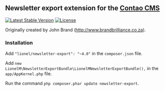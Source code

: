 ## Newsletter export extension for the [Contao CMS](https://contao.org/en)

[![Latest Stable Version](https://poser.pugx.org/lionel/newsletter-export/v/stable)](https://packagist.org/packages/lionel/newsletter-export)
[![License](https://poser.pugx.org/lionel/newsletter-export/license)](https://packagist.org/packages/lionel/newsletter-export)

Originally created by John Brand (http://www.brandbrilliance.co.za).


### Installation

Add `"lionel/newsletter-export": "~4.0"` in the `composer.json` file.

Add `new LionelM\NewsletterExportBundle\LionelMNewsletterExportBundle(),` in the `app/AppKernel.php` file.

Run the command `php composer.phar update newsletter-export`.
